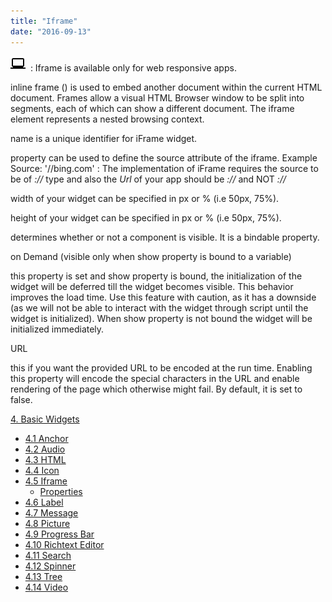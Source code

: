 ```yaml
---
title: "Iframe"
date: "2016-09-13"
---
```


![](../assets/laptop.png)  : Iframe is available only for web responsive apps.

inline frame () is used to embed another document within the current HTML document. Frames allow a visual HTML Browser window to be split into segments, each of which can show a different document. The iframe element represents a nested browsing context.

name is a unique identifier for iFrame widget.

property can be used to define the source attribute of the iframe. Example Source: '//bing.com' : The implementation of iFrame requires the source to be of _://_ type and also the _Url_ of your app should be _://_ and NOT _://_

width of your widget can be specified in px or % (i.e 50px, 75%).

height of your widget can be specified in px or % (i.e 50px, 75%).

determines whether or not a component is visible. It is a bindable property.

on Demand (visible only when show property is bound to a variable)

this property is set and show property is bound, the initialization of the widget will be deferred till the widget becomes visible. This behavior improves the load time. Use this feature with caution, as it has a downside (as we will not be able to interact with the widget through script until the widget is initialized). When show property is not bound the widget will be initialized immediately.

URL

this if you want the provided URL to be encoded at the run time. Enabling this property will encode the special characters in the URL and enable rendering of the page which otherwise might fail. By default, it is set to false.

[4\. Basic Widgets](/learn/app-development/widgets/widget-library/#basic)

- [4.1 Anchor](/learn/app-development/widgets/basic/anchor/)
- [4.2 Audio](/learn/app-development/widgets/media-widgets/)
- [4.3 HTML](/learn/app-development/widgets/basic/html/)
- [4.4 Icon](/learn/app-development/widgets/basic/icon/)
- [4.5 Iframe](/learn/app-development/widgets/basic/iframe/)
    - [Properties](#properties)
- [4.6 Label](/learn/app-development/widgets/basic/label/)
- [4.7 Message](/learn/app-development/widgets/basic/message/)
- [4.8 Picture](/learn/app-development/widgets/media-widgets/)
- [4.9 Progress Bar](/learn/app-development/widgets/basic/progress-bar/)
- [4.10 Richtext Editor](/learn/app-development/widgets/basic/richtext-editor/)
- [4.11 Search](/learn/app-development/widgets/basic/search/)
- [4.12 Spinner](/learn/app-development/widgets/basic/spinner/)
- [4.13 Tree](/learn/app-development/widgets/basic/tree/)
- [4.14 Video](/learn/app-development/widgets/media-widgets/)
